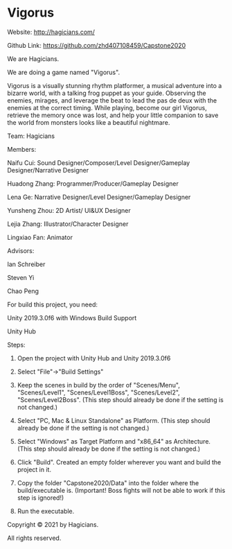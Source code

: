 # Vigorus

Website: http://hagicians.com/

Github Link: https://github.com/zhd407108459/Capstone2020


We are Hagicians.

We are doing a game named "Vigorus".

Vigorus is a visually stunning rhythm platformer, a musical adventure into a bizarre world, with a talking frog puppet as your guide. Observing the enemies, mirages, and leverage the beat to lead the pas de deux with the enemies at the correct timing. While playing, become our girl Vigorus, retrieve the memory once was lost, and help your little companion to save the world from monsters looks like a beautiful nightmare.


Team: Hagicians

Members:

Naifu Cui: Sound Designer/Composer/Level Designer/Gameplay Designer/Narrative Designer

Huadong Zhang: Programmer/Producer/Gameplay Designer

Lena Ge: Narrative Designer/Level Designer/Gameplay Designer

Yunsheng Zhou: 2D Artist/ UI&UX Designer

Lejia Zhang: Illustrator/Character Designer

Lingxiao Fan: Animator


Advisors:

Ian Schreiber

Steven Yi

Chao Peng


For build this project, you need:

Unity 2019.3.0f6 with Windows Build Support

Unity Hub

Steps:
1. Open the project with Unity Hub and Unity 2019.3.0f6

2. Select "File"->"Build Settings"

3. Keep the scenes in build by the order of "Scenes/Menu", "Scenes/Level1", "Scenes/Level1Boss", "Scenes/Level2", "Scenes/Level2Boss".
(This step should already be done if the setting is not changed.)

4. Select "PC, Mac & Linux Standalone" as Platform.
(This step should already be done if the setting is not changed.)

5. Select "Windows" as Target Platform and "x86_64" as Architecture.
(This step should already be done if the setting is not changed.)

6. Click "Build". Created an empty folder wherever you want and build the project in it.

7. Copy the folder "Capstone2020/Data" into the folder where the build/executable is.
(Important! Boss fights will not be able to work if this step is ignored!)

8. Run the executable.


Copyright © 2021 by Hagicians.

All rights reserved.